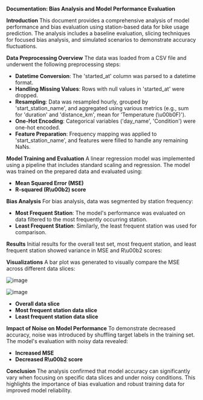 **Documentation: Bias Analysis and Model Performance Evaluation**

**Introduction**
This document provides a comprehensive analysis of model performance and bias evaluation using station-based data for bike usage prediction. The analysis includes a baseline evaluation, slicing techniques for focused bias analysis, and simulated scenarios to demonstrate accuracy fluctuations.

**Data Preprocessing Overview**
The data was loaded from a CSV file and underwent the following preprocessing steps:
- **Datetime Conversion**: The 'started_at' column was parsed to a datetime format.
- **Handling Missing Values**: Rows with null values in 'started_at' were dropped.
- **Resampling**: Data was resampled hourly, grouped by 'start_station_name', and aggregated using various metrics (e.g., sum for 'duration' and 'distance_km', mean for 'Temperature (\u00b0F)').
- **One-Hot Encoding**: Categorical variables ('day_name', 'Condition') were one-hot encoded.
- **Feature Preparation**: Frequency mapping was applied to 'start_station_name', and features were filled to handle any remaining NaNs.

**Model Training and Evaluation**
A linear regression model was implemented using a pipeline that includes standard scaling and regression. The model was trained on the prepared data and evaluated using:
- **Mean Squared Error (MSE)**
- **R-squared (R\u00b2) score**

**Bias Analysis**
For bias analysis, data was segmented by station frequency:
- **Most Frequent Station**: The model's performance was evaluated on data filtered to the most frequently occurring station.
- **Least Frequent Station**: Similarly, the least frequent station was used for comparison.

**Results**
Initial results for the overall test set, most frequent station, and least frequent station showed variance in MSE and R\u00b2 scores:


**Visualizations**
A bar plot was generated to visually compare the MSE across different data slices:

![image](https://github.com/user-attachments/assets/f10e3c93-44b4-4c9f-bf1a-40e18f7446b8)

![image](https://github.com/user-attachments/assets/f8f6ecd2-cda1-4a19-8489-b0e6870eef12)



- **Overall data slice**
- **Most frequent station data slice**
- **Least frequent station data slice**

**Impact of Noise on Model Performance**
To demonstrate decreased accuracy, noise was introduced by shuffling target labels in the training set. The model's evaluation with noisy data revealed:
- **Increased MSE**
- **Decreased R\u00b2 score**

**Conclusion**
The analysis confirmed that model accuracy can significantly vary when focusing on specific data slices and under noisy conditions. This highlights the importance of bias evaluation and robust training data for improved model reliability.


